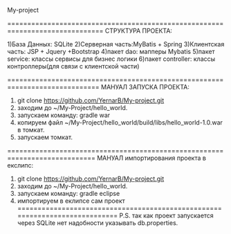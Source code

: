  My-project

==============================================================================
СТРУКТУРА ПРОЕКТА:

1)База Данных: SQLite
2)Серверная часть:MyBatis + Spring
3)Клиентская часть: JSP + Jquery +Bootstrap
4)пакет dao: мапперы Mybatis
5)пакет service: классы сервисы для бизнес логики
6)пакет controller: классы контроллеры(для связи с клиентской части)

=============================================================================
МАНУАЛ ЗАПУСКА ПРОЕКТА:
1) git clone https://github.com/YernarB/My-project.git
2) заходим до ~/My-Project/hello_world.
3) запускаем команду: gradle war
4) копируем файл ~/My-Project/hello_world/build/libs/hello_world-1.0.war в томкат.
5) запускаем томкат.

============================================================================
МАНУАЛ импортирования проекта в екслипс:
1) git clone https://github.com/YernarB/My-project.git
2) заходим до ~/My-Project/hello_world.
3) запускаем команду: gradle eclipse
4) импортируем в еклипсе сам проект
============================================================================
P.S. так как проект запускается через SQLite нет надобности указывать db.properties.
